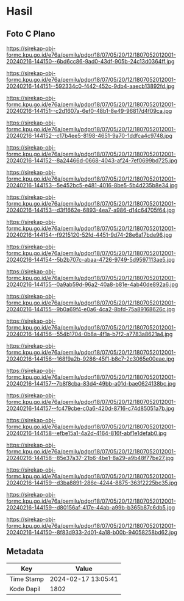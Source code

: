 # Hasil

## Foto C Plano

https://sirekap-obj-formc.kpu.go.id/e76a/pemilu/pdpr/18/07/05/20/12/1807052012001-20240216-144150--6bd6cc86-9ad0-43df-905b-24c13d0364ff.jpg

https://sirekap-obj-formc.kpu.go.id/e76a/pemilu/pdpr/18/07/05/20/12/1807052012001-20240216-144151--592334c0-f442-452c-9db4-aaecb13892fd.jpg

https://sirekap-obj-formc.kpu.go.id/e76a/pemilu/pdpr/18/07/05/20/12/1807052012001-20240216-144151--c2d1607a-6ef0-48b1-8e49-96817d4f09ca.jpg

https://sirekap-obj-formc.kpu.go.id/e76a/pemilu/pdpr/18/07/05/20/12/1807052012001-20240216-144152--c17b4ee5-8198-4651-9a70-1ddfca4c9748.jpg

https://sirekap-obj-formc.kpu.go.id/e76a/pemilu/pdpr/18/07/05/20/12/1807052012001-20240216-144152--8a24466d-0668-4043-af24-7ef0699bd725.jpg

https://sirekap-obj-formc.kpu.go.id/e76a/pemilu/pdpr/18/07/05/20/12/1807052012001-20240216-144153--5e452bc5-e481-4016-8be5-5b4d235b8e34.jpg

https://sirekap-obj-formc.kpu.go.id/e76a/pemilu/pdpr/18/07/05/20/12/1807052012001-20240216-144153--d3f1662e-6893-4ea7-a986-d14c64705f64.jpg

https://sirekap-obj-formc.kpu.go.id/e76a/pemilu/pdpr/18/07/05/20/12/1807052012001-20240216-144154--f9215120-52fd-4451-9d74-28e6a17bde96.jpg

https://sirekap-obj-formc.kpu.go.id/e76a/pemilu/pdpr/18/07/05/20/12/1807052012001-20240216-144154--5b2b707c-abaa-4726-9749-5d9597113ae5.jpg

https://sirekap-obj-formc.kpu.go.id/e76a/pemilu/pdpr/18/07/05/20/12/1807052012001-20240216-144155--0a9ab59d-96a2-40a8-b81e-4ab40de892a6.jpg

https://sirekap-obj-formc.kpu.go.id/e76a/pemilu/pdpr/18/07/05/20/12/1807052012001-20240216-144155--9b0a69f4-e0a6-4ca2-8bfd-75a89168626c.jpg

https://sirekap-obj-formc.kpu.go.id/e76a/pemilu/pdpr/18/07/05/20/12/1807052012001-20240216-144156--554b1704-0b8a-4f1a-b7f2-a7783a8621a4.jpg

https://sirekap-obj-formc.kpu.go.id/e76a/pemilu/pdpr/18/07/05/20/12/1807052012001-20240216-144156--168f9a2b-9286-45f1-b8c7-2c3065e00eae.jpg

https://sirekap-obj-formc.kpu.go.id/e76a/pemilu/pdpr/18/07/05/20/12/1807052012001-20240216-144157--7b8f8cba-83d4-49bb-a01d-bae0624138bc.jpg

https://sirekap-obj-formc.kpu.go.id/e76a/pemilu/pdpr/18/07/05/20/12/1807052012001-20240216-144157--fc479cbe-c0a6-420d-8716-c74d85051a7b.jpg

https://sirekap-obj-formc.kpu.go.id/e76a/pemilu/pdpr/18/07/05/20/12/1807052012001-20240216-144158--efbe15a1-4a2d-4164-816f-abf1e1defab0.jpg

https://sirekap-obj-formc.kpu.go.id/e76a/pemilu/pdpr/18/07/05/20/12/1807052012001-20240216-144158--85e37a37-21b6-4be1-8a29-a9b48f77be27.jpg

https://sirekap-obj-formc.kpu.go.id/e76a/pemilu/pdpr/18/07/05/20/12/1807052012001-20240216-144159--d3ba8891-286e-4244-8875-363f2225bc35.jpg

https://sirekap-obj-formc.kpu.go.id/e76a/pemilu/pdpr/18/07/05/20/12/1807052012001-20240216-144159--d80156af-417e-44ab-a99b-b365b87c6db5.jpg

https://sirekap-obj-formc.kpu.go.id/e76a/pemilu/pdpr/18/07/05/20/12/1807052012001-20240216-144150--8f83d933-2d01-4a18-b00b-94058258bd62.jpg


## Metadata

| Key        | Value               |
| ---------- | ------------------- |
| Time Stamp | 2024-02-17 13:05:41 |
| Kode Dapil | 1802                |



